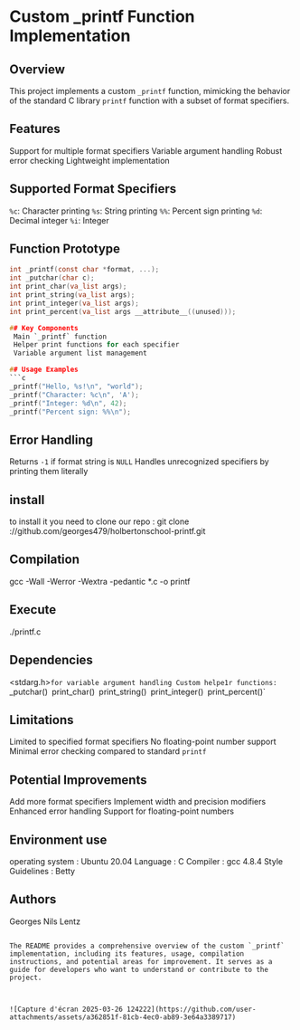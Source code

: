 # Custom _printf Function Implementation

## Overview
This project implements a custom `_printf` function, mimicking the behavior of the standard C library `printf` function with a subset of format specifiers.

## Features
 Support for multiple format specifiers
 Variable argument handling
 Robust error checking
 Lightweight implementation
 
## Supported Format Specifiers
 `%c`: Character printing
 `%s`: String printing
 `%%`: Percent sign printing
 `%d`: Decimal integer
 `%i`: Integer

## Function Prototype
```c
int _printf(const char *format, ...);
int _putchar(char c);
int print_char(va_list args);
int print_string(va_list args);
int print_integer(va_list args);
int print_percent(va_list args __attribute__((unused)));

## Key Components
 Main `_printf` function
 Helper print functions for each specifier
 Variable argument list management

## Usage Examples
```c
_printf("Hello, %s!\n", "world");        
_printf("Character: %c\n", 'A');         
_printf("Integer: %d\n", 42);            
_printf("Percent sign: %%\n");         
```

## Error Handling
 Returns `-1` if format string is `NULL`
 Handles unrecognized specifiers by printing them literally
## install
to install it you need to clone our repo : git clone ://github.com/georges479/holbertonschool-printf.git

## Compilation

gcc -Wall -Werror -Wextra -pedantic *.c -o printf

## Execute
./printf.c 

## Dependencies
 <stdarg.h>` for variable argument handling
Custom helpe1r functions: 
   `_putchar()`
   `print_char()`
   `print_string()`
   `print_integer()`
   `print_percent()`

## Limitations
 Limited to specified format specifiers
 No floating-point number support
 Minimal error checking compared to standard `printf`

## Potential Improvements
 Add more format specifiers
 Implement width and precision modifiers
 Enhanced error handling
 Support for floating-point numbers

## Environment use 
operating system : Ubuntu 20.04
Language : C 
Compiler : gcc 4.8.4
Style Guidelines : Betty 


## Authors
Georges
Nils
Lentz
```

The README provides a comprehensive overview of the custom `_printf` implementation, including its features, usage, compilation instructions, and potential areas for improvement. It serves as a guide for developers who want to understand or contribute to the project.



![Capture d'écran 2025-03-26 124222](https://github.com/user-attachments/assets/a362851f-81cb-4ec0-ab89-3e64a3389717)
